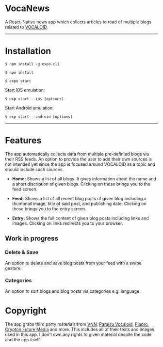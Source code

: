 # VocaNews
A [React-Native](https://facebook.github.io/react-native/) news app which collects articles to read of multiple blogs related to [VOCALOID](https://en.wikipedia.org/wiki/Vocaloid). 

---

# Installation
```
$ npm install -g expo-cli
```

```
$ npm install
```

```
$ expo start
```

Start iOS emulation:
```
$ exp start --ios [options]
```

Start Android emulation:
```
$ exp start --android [options]
```

---

# Features

The app automatically collects data from multiple pre-definied blogs via their RSS feeds. An option to provide the user to add their own sources is not intended yet since the app is focused around VOCALOID as a topic and should include such sources.

- **Home:**
Shows a list of all blogs. It gives information about the name and a short discription of given blogs. Clicking on those brings you to the feed screen.

- **Feed:**
Shows a list of all recent blog posts of given blog including a thumbnail image, title of said post, and publishing date. Clicking on those brings you to the entry screen.

- **Entry:**
Shows the full content of given blog posts including links and images. Clicking on links redirects you to your browser.

## Work in progress
### Delete & Save 
An option to delete and save blog posts from your feed with a swipe gesture.

### Categories
An option to sort blogs and blog posts via categories e.g. language.

# Copyright
The app grabs third party materials from [VNN](https://www.vocaloidnews.net/), [Paraíso Vocaloid](https://paraisovocaloid.wordpress.com/), [Piapro](http://blog.piapro.net/), [Crypton Future Media](https://ec.crypton.co.jp) and more. This includes all of their texts and images used in this app. I don't own any rights to given material despite the code and the app itself. 